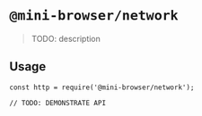 # `@mini-browser/network`

> TODO: description

## Usage

```
const http = require('@mini-browser/network');

// TODO: DEMONSTRATE API
```
